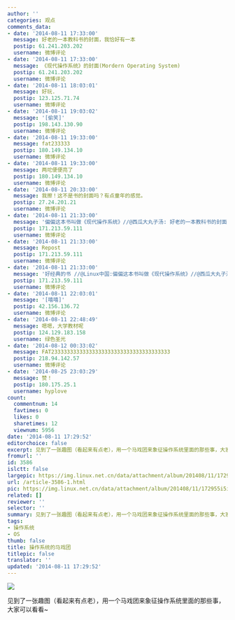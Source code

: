 ```yaml
---
author: ''
categories: 观点
comments_data:
- date: '2014-08-11 17:33:00'
  message: 好老的一本教科书的封面，我恰好有一本
  postip: 61.241.203.202
  username: 微博评论
- date: '2014-08-11 17:33:00'
  message: 《现代操作系统》的封面(Mordern Operating System)
  postip: 61.241.203.202
  username: 微博评论
- date: '2014-08-11 18:03:01'
  message: 好玩.
  postip: 123.125.71.74
  username: 微博评论
- date: '2014-08-11 19:03:02'
  message: '[偷笑]'
  postip: 198.143.130.90
  username: 微博评论
- date: '2014-08-11 19:33:00'
  message: fat233333
  postip: 180.149.134.10
  username: 微博评论
- date: '2014-08-11 19:33:00'
  message: 两坨便便亮了
  postip: 180.149.134.10
  username: 微博评论
- date: '2014-08-11 20:33:00'
  message: 我擦！这不是书的封面吗？有点童年的感觉。
  postip: 27.24.201.21
  username: 微博评论
- date: '2014-08-11 21:33:00'
  message: '偏偏这本书叫做《现代操作系统》//@西瓜大丸子汤: 好老的一本教科书的封面，我恰好有一本'
  postip: 171.213.59.111
  username: 微博评论
- date: '2014-08-11 21:33:00'
  message: Repost
  postip: 171.213.59.111
  username: 微博评论
- date: '2014-08-11 21:33:00'
  message: '好经典的书 //@Linux中国:偏偏这本书叫做《现代操作系统》//@西瓜大丸子汤: 好老的一本教科书的封面，我恰好有一本'
  postip: 171.213.59.111
  username: 微博评论
- date: '2014-08-11 22:03:01'
  message: '[嘻嘻]'
  postip: 42.156.136.72
  username: 微博评论
- date: '2014-08-11 22:48:49'
  message: 嗯嗯，大学教材呢
  postip: 124.129.183.158
  username: 绿色圣光
- date: '2014-08-12 00:33:02'
  message: FAT23333333333333333333333333333333333333
  postip: 218.94.142.57
  username: 微博评论
- date: '2014-08-25 23:03:29'
  message: 赞！
  postip: 180.175.25.1
  username: hyplove
count:
  commentnum: 14
  favtimes: 0
  likes: 0
  sharetimes: 12
  viewnum: 5956
date: '2014-08-11 17:29:52'
editorchoice: false
excerpt: 见到了一张趣图（看起来有点老），用一个马戏团来象征操作系统里面的那些事，大家可以看看~
fromurl: ''
id: 3586
islctt: false
largepic: https://img.linux.net.cn/data/attachment/album/201408/11/172955i5ihzmdi5m1mt1i7.jpg
url: /article-3586-1.html
pic: https://img.linux.net.cn/data/attachment/album/201408/11/172955i5ihzmdi5m1mt1i7.jpg.thumb.jpg
related: []
reviewer: ''
selector: ''
summary: 见到了一张趣图（看起来有点老），用一个马戏团来象征操作系统里面的那些事，大家可以看看~
tags:
- 操作系统
- OS
thumb: false
title: 操作系统的马戏团
titlepic: false
translator: ''
updated: '2014-08-11 17:29:52'
---
```


![](/data/attachment/album/201408/11/172955i5ihzmdi5m1mt1i7.jpg)


见到了一张趣图（看起来有点老），用一个马戏团来象征操作系统里面的那些事，大家可以看看~